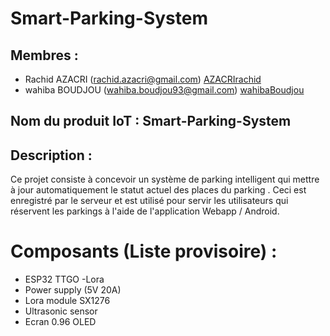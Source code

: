 # Smart-Parking-System

## Membres :


* Rachid AZACRI (rachid.azacri@gmail.com) [AZACRIrachid](https://github.com/AZACRIrachid "AZACRIrachid")
* wahiba BOUDJOU (wahiba.boudjou93@gmail.com)  [wahibaBoudjou](https://github.com/wahibaBoudjou "Wahiba BOUDJOU")


## Nom du produit IoT : Smart-Parking-System
## Description :

Ce projet consiste à concevoir un système de parking intelligent qui  mettre à jour automatiquement le statut actuel des places du parking . Ceci est enregistré par le serveur et est utilisé pour servir les utilisateurs qui réservent les parkings à l'aide de l'application Webapp / Android.


# Composants (Liste provisoire) :
* ESP32 TTGO -Lora
* Power supply (5V 20A)
* Lora module SX1276 
* Ultrasonic sensor
* Ecran 0.96 OLED
